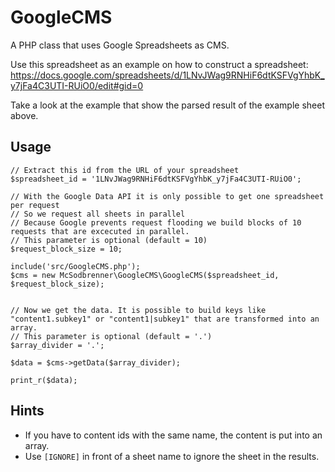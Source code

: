 GoogleCMS
===========

A PHP class that uses Google Spreadsheets as CMS.

Use this spreadsheet as an example on how to construct a spreadsheet:
https://docs.google.com/spreadsheets/d/1LNvJWag9RNHiF6dtKSFVgYhbK_y7jFa4C3UTI-RUiO0/edit#gid=0

Take a look at the example that show the parsed result of the example sheet above.

Usage
-----

```
// Extract this id from the URL of your spreadsheet
$spreadsheet_id = '1LNvJWag9RNHiF6dtKSFVgYhbK_y7jFa4C3UTI-RUiO0';

// With the Google Data API it is only possible to get one spreadsheet per request
// So we request all sheets in parallel
// Because Google prevents request flooding we build blocks of 10 requests that are excecuted in parallel.
// This parameter is optional (default = 10)
$request_block_size = 10;

include('src/GoogleCMS.php');
$cms = new McSodbrenner\GoogleCMS\GoogleCMS($spreadsheet_id, $request_block_size);


// Now we get the data. It is possible to build keys like "content1.subkey1" or "content1|subkey1" that are transformed into an array.
// This parameter is optional (default = '.')
$array_divider = '.';

$data = $cms->getData($array_divider);

print_r($data);
```

Hints
-----

* If you have to content ids with the same name, the content is put into an array.
* Use `[IGNORE]` in front of a sheet name to ignore the sheet in the results.
